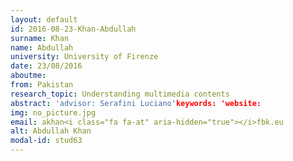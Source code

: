 ```yaml
---
layout: default 
id: 2016-08-23-Khan-Abdullah
surname: Khan
name: Abdullah
university: University of Firenze
date: 23/08/2016
aboutme: 
from: Pakistan
research_topic: Understanding multimedia contents 
abstract: 'advisor: Serafini Luciano'keywords: 'website: 
img: no_picture.jpg
email: akhan<i class="fa fa-at" aria-hidden="true"></i>fbk.eu
alt: Abdullah Khan
modal-id: stud63
---
```

